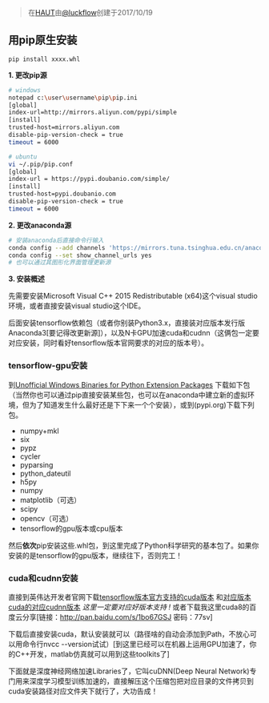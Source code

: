 > 在[HAUT](http://www.haut.edu.cn/ '河南工业大学')由[@luckflow](https://github.com/luckflow)创建于2017/10/19

## 用pip原生安装
    pip install xxxx.whl

**1. 更改pip源**

```sh
# windows
notepad c:\user\username\pip\pip.ini
[global]  
index-url=http://mirrors.aliyun.com/pypi/simple
[install]  
trusted-host=mirrors.aliyun.com  
disable-pip-version-check = true  
timeout = 6000

# ubuntu
vi ~/.pip/pip.conf
[global]  
index-url = https://pypi.doubanio.com/simple/  
[install]  
trusted-host=pypi.doubanio.com  
disable-pip-version-check = true  
timeout = 6000  
```

**2. 更改anaconda源**

```sh
# 安装anaconda后直接命令行输入
conda config --add channels 'https://mirrors.tuna.tsinghua.edu.cn/anaconda/pkgs/free/'
conda config --set show_channel_urls yes
# 也可以通过其图形化界面管理更新源
```

**3. 安装概述**

先需要安装Microsoft Visual C++ 2015 Redistributable (x64)这个visual studio环境，或者直接安装visual studio这个IDE。

后面安装tensorflow依赖包（或者你别装Python3.x，直接装对应版本发行版Anaconda3[要记得改更新源]），以及N卡GPU加速cuda和cudnn（这俩包一定要对应安装，同时看好tensorflow版本官网要求的对应的版本号）。

### tensorflow-gpu安装

到[Unofficial Windows Binaries for Python Extension Packages](http://www.lfd.uci.edu/~gohlke/pythonlibs/) 下载如下包（当然你也可以通过pip直接安装某些包，也可以在anaconda中建立新的虚拟环境，但为了知道发生什么最好还是下下来一个个安装），或到(pypi.org)下载下列包。

* numpy+mkl
* six
* pypz
* cycler
* pyparsing
* python_dateutil
* h5py
* numpy
* matplotlib（可选）
* scipy
* opencv（可选）
* tensorflow的gpu版本或cpu版本

然后**依次**pip安装这些.whl包，到这里完成了Python科学研究的基本包了。如果你安装的是tensorflow的gpu版本，继续往下，否则完工！

### cuda和cudnn安装

直接到英伟达开发者官网下载[tensorflow版本官方支持的cuda版本](https://developer.nvidia.com/cuda-downloads) 和[对应版本cuda的对应cudnn版本](https://developer.nvidia.com/cudnn) *这里一定要对应好版本支持 !* 或者下载我这里cuda8的百度云分享[链接：http://pan.baidu.com/s/1bo67GSJ 密码：77sv]

下载后直接安装cuda，默认安装就可以（路径啥的自动会添加到Path，不放心可以用命令行nvcc --version试试）[到这里已经可以在机器上运用GPU加速了，你的C++开发，matlab仿真就可以用到这些toolkits了]

下面就是深度神经网络加速Libraries了，它叫cuDNN(Deep Neural Network)专门用来深度学习模型训练加速的，直接解压这个压缩包把对应目录的文件拷贝到cuda安装路径对应文件夹下就行了，大功告成！
